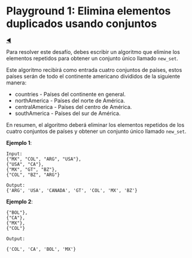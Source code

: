 # Playground 1: Elimina elementos duplicados usando conjuntos

[◀️](./../README.md)

Para resolver este desafío, debes escribir un algoritmo que elimine los elementos repetidos para obtener un conjunto único llamado `new_set`.

Este algoritmo recibirá como entrada cuatro conjuntos de países, estos países serán de todo el continente americano divididos de la siguiente manera:

- countries - Países del continente en general.
- northAmerica - Países del norte de América.
- centralAmerica - Países del centro de América.
- southAmerica - Países del sur de América.

En resumen, el algoritmo deberá eliminar los elementos repetidos de los cuatro conjuntos de países y obtener un conjunto único llamado `new_set`.

**Ejemplo 1**:

```text
Input:
{"MX", "COL", "ARG", "USA"},
{"USA", "CA"},
{"MX", "GT", "BZ"},
{"COL", "BZ", "ARG"}

Output:
{'ARG', 'USA', 'CANADA', 'GT', 'COL', 'MX', 'BZ'}
```

**Ejemplo 2**:

```text
{"BOL"},
{"CA"},
{"MX"},
{"COL"}

Output:

{'COL', 'CA', 'BOL', 'MX'}
```
